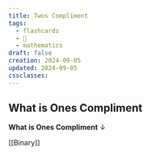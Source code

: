 ```yaml
---
title: Twos Compliment
tags:
  - flashcards
  - 🌱
  - mathematics
draft: false
creation: 2024-09-05
updated: 2024-09-05
cssclasses: 
---
```

## What is Ones Compliment

**What is Ones Compliment**
↓
<!--SR:!2024-12-13,4,270-->

[[Binary]]